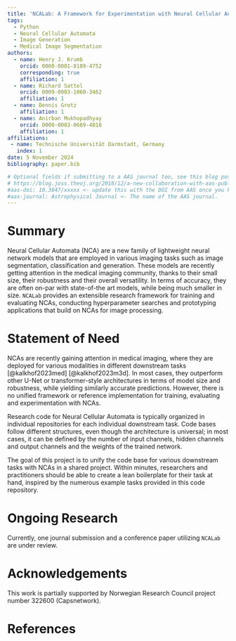 ```yaml
---
title: 'NCALab: A Framework for Experimentation with Neural Cellular Automata'
tags:
  - Python
  - Neural Cellular Automata
  - Image Generation
  - Medical Image Segmentation
authors:
  - name: Henry J. Krumb
    orcid: 0000-0001-8189-4752
    corresponding: true
    affiliation: 1
  - name: Richard Sattel
    orcid: 0009-0003-1060-3462
    affiliation: 1
  - name: Dennis Grotz
    affiliation: 1
  - name: Anirban Mukhopadhyay
    orcid: 0000-0003-0669-4018
    affiliation: 1
affiliations:
 - name: Technische Universität Darmstadt, Germany
   index: 1
date: 5 November 2024
bibliography: paper.bib

# Optional fields if submitting to a AAS journal too, see this blog post:
# https://blog.joss.theoj.org/2018/12/a-new-collaboration-with-aas-publishing
#aas-doi: 10.3847/xxxxx <- update this with the DOI from AAS once you know it.
#aas-journal: Astrophysical Journal <- The name of the AAS journal.
---
```


# Summary


Neural Cellular Automata (NCA) are a new family of lightweight neural network models that are employed in various imaging tasks such as image segmentation, classification and generation.
These models are recently getting attention in the medical imaging community, thanks to their small size, their robustness and their overall versatility.
In terms of accuracy, they are often on-par with state-of-the art models, while being much smaller in size.
`NCALab` provides an extensible research framework for training and evaluating NCAs, conducting hyperparameter searches and prototyping applications that build on NCAs for image processing.


# Statement of Need

NCAs are recently gaining attention in medical imaging, where they are deployed for various modalities in different downstream tasks [@kalkhof2023med] [@kalkhof2023m3d].
In most cases, they outperform other U-Net or transformer-style architectures in terms of model size and robustness, while yielding similarly accurate predictions.
However, there is no unified framework or reference implementation for training, evaluating and experimentation with NCAs.

Research code for Neural Cellular Automata is typically organized in individual repositories for each individual downstream task.
Code bases follow different structures, even though the architecture is universal; in most cases, it can be defined by the number of input channels, hidden channels and output channels and the weights of the trained network.

The goal of this project is to unify the code base for various downstream tasks with NCAs in a shared project.
Within minutes, researchers and practitioners should be able to create a lean boilerplate for their task at hand, inspired by the numerous example tasks provided in this code repository.


# Ongoing Research

Currently, one journal submission and a conference paper utilizing `NCALab` are under review.


# Acknowledgements

This work is partially supported by Norwegian Research Council project
number 322600 (Capsnetwork).

# References
